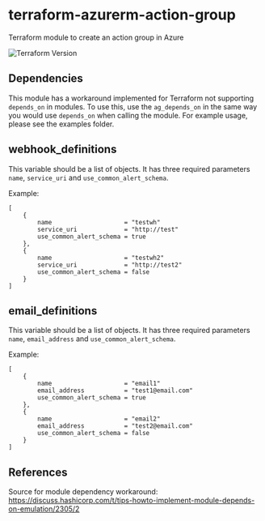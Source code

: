# terraform-azurerm-action-group
Terraform module to create an action group in Azure

![Terraform Version](https://img.shields.io/badge/Terraform-0.12.6-green.svg)

## Dependencies

This module has a workaround implemented for Terraform not supporting `depends_on` in modules. To use this, use the `ag_depends_on` in the same way you would use `depends_on` when calling the module.
For example usage, please see the examples folder.

## webhook_definitions

This variable should be a list of objects. It has three required parameters `name`, `service_uri` and `use_common_alert_schema`.

Example:

```
[
    {
        name                    = "testwh"
        service_uri             = "http://test"
        use_common_alert_schema = true
    },
    {
        name                    = "testwh2"
        service_uri             = "http://test2"
        use_common_alert_schema = false
    }
]
```

## email_definitions

This variable should be a list of objects. It has three required parameters `name`, `email_address` and `use_common_alert_schema`.

Example:

```
[
    {
        name                    = "email1"
        email_address           = "test1@email.com"
        use_common_alert_schema = true
    },
    {
        name                    = "email2"
        email_address           = "test2@email.com"
        use_common_alert_schema = false
    }
]
```

## References

Source for module dependency workaround: https://discuss.hashicorp.com/t/tips-howto-implement-module-depends-on-emulation/2305/2
